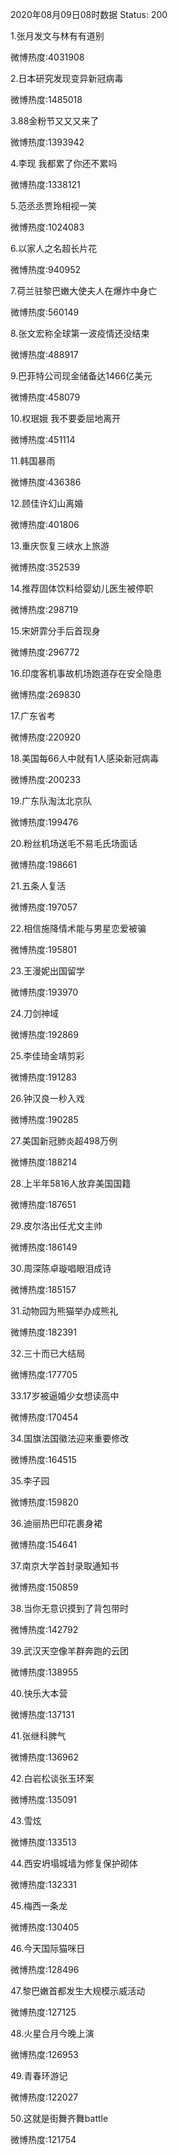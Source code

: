 2020年08月09日08时数据
Status: 200

1.张月发文与林有有道别

微博热度:4031908

2.日本研究发现变异新冠病毒

微博热度:1485018

3.88金粉节又又又来了

微博热度:1393942

4.李现 我都累了你还不累吗

微博热度:1338121

5.范丞丞贾玲相视一笑

微博热度:1024083

6.以家人之名超长片花

微博热度:940952

7.荷兰驻黎巴嫩大使夫人在爆炸中身亡

微博热度:560149

8.张文宏称全球第一波疫情还没结束

微博热度:488917

9.巴菲特公司现金储备达1466亿美元

微博热度:458079

10.权珉娥 我不要委屈地离开

微博热度:451114

11.韩国暴雨

微博热度:436386

12.顾佳许幻山离婚

微博热度:401806

13.重庆恢复三峡水上旅游

微博热度:352539

14.推荐固体饮料给婴幼儿医生被停职

微博热度:298719

15.宋妍霏分手后首现身

微博热度:296772

16.印度客机事故机场跑道存在安全隐患

微博热度:269830

17.广东省考

微博热度:220920

18.美国每66人中就有1人感染新冠病毒

微博热度:200233

19.广东队淘汰北京队

微博热度:199476

20.粉丝机场送毛不易毛氏场面话

微博热度:198661

21.五条人复活

微博热度:197057

22.相信施降情术能与男星恋爱被骗

微博热度:195801

23.王漫妮出国留学

微博热度:193970

24.刀剑神域

微博热度:192869

25.李佳琦金靖剪彩

微博热度:191283

26.钟汉良一秒入戏

微博热度:190285

27.美国新冠肺炎超498万例

微博热度:188214

28.上半年5816人放弃美国国籍

微博热度:187651

29.皮尔洛出任尤文主帅

微博热度:186149

30.周深陈卓璇唱眼泪成诗

微博热度:185157

31.动物园为熊猫举办成熊礼

微博热度:182391

32.三十而已大结局

微博热度:177705

33.17岁被逼婚少女想读高中

微博热度:170454

34.国旗法国徽法迎来重要修改

微博热度:164515

35.李子园

微博热度:159820

36.迪丽热巴印花裹身裙

微博热度:154641

37.南京大学首封录取通知书

微博热度:150859

38.当你无意识摸到了背包带时

微博热度:142792

39.武汉天空像羊群奔跑的云团

微博热度:138955

40.快乐大本营

微博热度:137131

41.张继科脾气

微博热度:136962

42.白岩松谈张玉环案

微博热度:135091

43.雪炫

微博热度:133513

44.西安坍塌城墙为修复保护砌体

微博热度:132331

45.梅西一条龙

微博热度:130405

46.今天国际猫咪日

微博热度:128496

47.黎巴嫩首都发生大规模示威活动

微博热度:127125

48.火星合月今晚上演

微博热度:126953

49.青春环游记

微博热度:122027

50.这就是街舞齐舞battle

微博热度:121754

